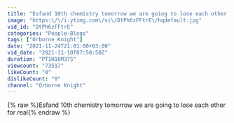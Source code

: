 ```yaml
---
title: "Esfand 10th chemistry tomorrow we are going to lose each other for real"
image: "https:\/\/i.ytimg.com\/vi\/DtPh6zFFtrE\/hqdefault.jpg"
vid_id: "DtPh6zFFtrE"
categories: "People-Blogs"
tags: ["Orborne Knight"]
date: "2021-11-24T21:01:00+03:00"
vid_date: "2021-11-10T07:50:50Z"
duration: "PT1H16M37S"
viewcount: "73517"
likeCount: "0"
dislikeCount: "0"
channel: "Orborne Knight"
---
```

{% raw %}Esfand 10th chemistry tomorrow we are going to lose each other for real{% endraw %}
